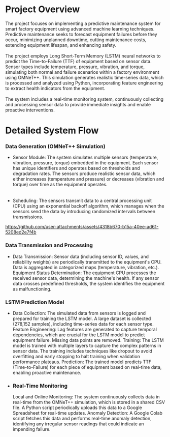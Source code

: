 <h1>Project Overview</h1>
The project focuses on implementing a predictive maintenance system for smart factory equipment using advanced machine learning techniques. Predictive maintenance seeks to forecast equipment failures before they occur, minimizing unplanned downtime, cutting maintenance costs, extending equipment lifespan, and enhancing safety.
<br><br>
The project employs Long Short-Term Memory (LSTM) neural networks to predict the Time-to-Failure (TTF) of equipment based on sensor data. Sensor types include temperature, pressure, vibration, and torque, simulating both normal and failure scenarios within a factory environment using OMNeT++. This simulation generates realistic time-series data, which is processed and analyzed using Python, incorporating feature engineering to extract health indicators from the equipment.
<br><br>
The system includes a real-time monitoring system, continuously collecting and processing sensor data to provide immediate insights and enable proactive interventions.

<h1>Detailed System Flow</h1>

<h3> Data Generation (OMNeT++ Simulation)</h3>
<ul>
<li>Sensor Module: The system simulates multiple sensors (temperature, vibration, pressure, torque) embedded in the equipment. Each sensor has unique identifiers and operates based on thresholds and degradation rates. The sensors produce realistic sensor data, which either increases (temperature and pressure) or decreases (vibration and torque) over time as the equipment operates.</li>
<br><br>
<li>Scheduling: The sensors transmit data to a central processing unit (CPU) using an exponential backoff algorithm, which manages when the sensors send the data by introducing randomized intervals between transmissions.</li>
</ul>



https://github.com/user-attachments/assets/4318b670-b15a-40ee-ad61-5208ed2e7f4b


<h3>Data Transmission and Processing</h3>
<ul>
<li>Data Transmission: Sensor data (including sensor ID, values, and reliability weights) are periodically transmitted to the equipment's CPU. Data is aggregated in categorized maps (temperature, vibration, etc.).
Equipment Status Determination: The equipment CPU processes the received sensor data, determining the machine's health. If any sensor data crosses predefined thresholds, the system identifies the equipment as malfunctioning.</li>
</ul>
<h3>LSTM Prediction Model</h3>
<ul>
<li>Data Collection: The simulated data from sensors is logged and prepared for training the LSTM model. A large dataset is collected (278,152 samples), including time-series data for each sensor type.
Feature Engineering: Lag features are generated to capture temporal dependencies, which are crucial for the LSTM model to predict equipment failure. Missing data points are removed.
Training: The LSTM model is trained with multiple layers to capture the complex patterns in sensor data. The training includes techniques like dropout to avoid overfitting and early stopping to halt training when validation performance plateaus.
Prediction: The trained model predicts TTF (Time-to-Failure) for each piece of equipment based on real-time data, enabling proactive maintenance.</li></ul>

<ul>
<li><h3>Real-Time Monitoring</h3>
Local and Online Monitoring: The system continuously collects data in real-time from the OMNeT++ simulation, which is stored in a shared CSV file. A Python script periodically uploads this data to a Google Spreadsheet for real-time updates.
Anomaly Detection: A Google Colab script fetches this data and performs real-time anomaly detection, identifying any irregular sensor readings that could indicate an impending failure.</li></ul>
